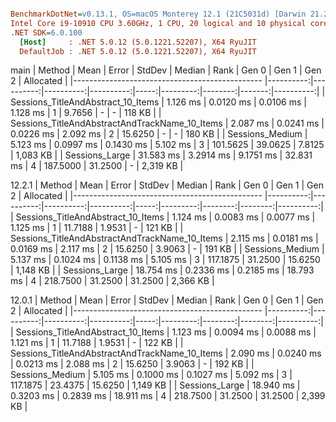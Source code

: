 ``` ini

BenchmarkDotNet=v0.13.1, OS=macOS Monterey 12.1 (21C5031d) [Darwin 21.2.0]
Intel Core i9-10910 CPU 3.60GHz, 1 CPU, 20 logical and 10 physical cores
.NET SDK=6.0.100
  [Host]     : .NET 5.0.12 (5.0.1221.52207), X64 RyuJIT
  DefaultJob : .NET 5.0.12 (5.0.1221.52207), X64 RyuJIT


```
main
|                                         Method |      Mean |     Error |    StdDev |    Median | Rank |    Gen 0 |   Gen 1 |  Gen 2 | Allocated |
|----------------------------------------------- |----------:|----------:|----------:|----------:|-----:|---------:|--------:|-------:|----------:|
|             Sessions_TitleAndAbstract_10_Items |  1.126 ms | 0.0120 ms | 0.0106 ms |  1.128 ms |    1 |   9.7656 |       - |      - |    118 KB |
| Sessions_TitleAndAbstractAndTrackName_10_Items |  2.087 ms | 0.0241 ms | 0.0226 ms |  2.092 ms |    2 |  15.6250 |       - |      - |    180 KB |
|                                Sessions_Medium |  5.123 ms | 0.0997 ms | 0.1430 ms |  5.102 ms |    3 | 101.5625 | 39.0625 | 7.8125 |  1,083 KB |
|                                 Sessions_Large | 31.583 ms | 3.2914 ms | 9.1751 ms | 32.831 ms |    4 | 187.5000 | 31.2500 |      - |  2,319 KB |

12.2.1
|                                         Method |      Mean |     Error |    StdDev |    Median | Rank |    Gen 0 |   Gen 1 |   Gen 2 | Allocated |
|----------------------------------------------- |----------:|----------:|----------:|----------:|-----:|---------:|--------:|--------:|----------:|
|             Sessions_TitleAndAbstract_10_Items |  1.124 ms | 0.0083 ms | 0.0077 ms |  1.125 ms |    1 |  11.7188 |  1.9531 |       - |    121 KB |
| Sessions_TitleAndAbstractAndTrackName_10_Items |  2.115 ms | 0.0181 ms | 0.0169 ms |  2.117 ms |    2 |  15.6250 |  3.9063 |       - |    191 KB |
|                                Sessions_Medium |  5.137 ms | 0.1024 ms | 0.1138 ms |  5.105 ms |    3 | 117.1875 | 31.2500 | 15.6250 |  1,148 KB |
|                                 Sessions_Large | 18.754 ms | 0.2336 ms | 0.2185 ms | 18.793 ms |    4 | 218.7500 | 31.2500 | 31.2500 |  2,366 KB |

12.0.1
|                                         Method |      Mean |     Error |    StdDev |    Median | Rank |    Gen 0 |   Gen 1 |   Gen 2 | Allocated |
|----------------------------------------------- |----------:|----------:|----------:|----------:|-----:|---------:|--------:|--------:|----------:|
|             Sessions_TitleAndAbstract_10_Items |  1.123 ms | 0.0094 ms | 0.0088 ms |  1.121 ms |    1 |  11.7188 |  1.9531 |       - |    122 KB |
| Sessions_TitleAndAbstractAndTrackName_10_Items |  2.090 ms | 0.0240 ms | 0.0213 ms |  2.088 ms |    2 |  15.6250 |  3.9063 |       - |    192 KB |
|                                Sessions_Medium |  5.105 ms | 0.1000 ms | 0.1027 ms |  5.092 ms |    3 | 117.1875 | 23.4375 | 15.6250 |  1,149 KB |
|                                 Sessions_Large | 18.940 ms | 0.3203 ms | 0.2839 ms | 18.911 ms |    4 | 218.7500 | 31.2500 | 31.2500 |  2,399 KB |
